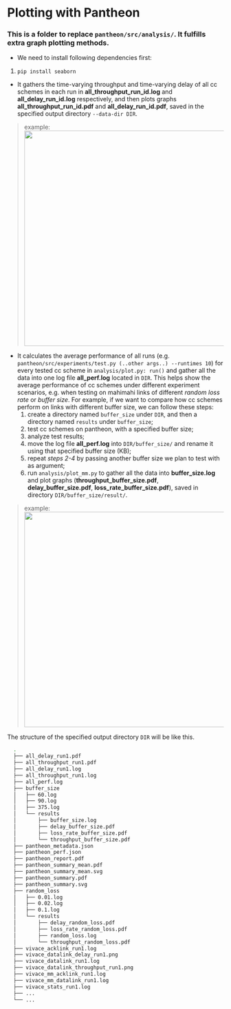 # Plotting with Pantheon

### This is a folder to replace `pantheon/src/analysis/`. It fulfills extra graph plotting methods.

* We need to install following dependencies first:
1. `pip install seaborn`





* It gathers the time-varying throughput and time-varying delay of all cc schemes in each run in **all_throughput_run_id.log** and **all_delay_run_id.log** respectively, and then plots graphs **all_throughput_run_id.pdf** and **all_delay_run_id.pdf**, saved in the specified output directory `--data-dir DIR`.


> example: <a><img src="https://github.com/feiwang98/glider/blob/master/pantheon_related/analysis/example_graphs/all_throughput_run1.svg" align="top" height="500" width="500" ></a>

* It calculates the average performance of all runs (e.g. `pantheon/src/experiments/test.py (..other args..) --runtimes 10`) for every tested cc scheme in `analysis/plot.py: run()` and gather all the data into one log file **all_perf.log** located in `DIR`.
This helps show the average performance of cc schemes under different experiment scenarios, e.g. when testing on mahimahi links of different *random loss rate* or *buffer size*. For example, if we want to compare how cc schemes perform on links with different buffer size, we can follow these steps:
  1. create a directory named `buffer_size` under `DIR`, and then a directory named `results` under `buffer_size`;
  2. test cc schemes on pantheon, with a specified buffer size;
  3. analyze test results;
  4. move the log file **all_perf.log** into `DIR/buffer_size/` and rename it using that specified buffer size (KB);
  5. repeat *steps 2-4* by passing another buffer size we plan to test with as argument;
  6. run `analysis/plot_mm.py` to gather all the data into **buffer_size.log** and plot graphs (**throughput_buffer_size.pdf**, **delay_buffer_size.pdf**, **loss_rate_buffer_size.pdf**), saved in directory `DIR/buffer_size/result/`.
  
> example: <a><img src="https://github.com/feiwang98/glider/blob/master/pantheon_related/analysis/example_graphs/throughput_buffer_size.svg" align="top" height="500" width="500" ></a>
  
  


The structure of the specified output directory `DIR` will be like this.
```bash
  .
  ├── all_delay_run1.pdf
  ├── all_throughput_run1.pdf
  ├── all_delay_run1.log
  ├── all_throughput_run1.log
  ├── all_perf.log
  ├── buffer_size
  │   ├── 60.log
  │   ├── 90.log
  │   ├── 375.log
  │   └── results
  │       ├── buffer_size.log
  │       ├── delay_buffer_size.pdf
  │       ├── loss_rate_buffer_size.pdf
  │       └── throughput_buffer_size.pdf
  ├── pantheon_metadata.json
  ├── pantheon_perf.json
  ├── pantheon_report.pdf
  ├── pantheon_summary_mean.pdf
  ├── pantheon_summary_mean.svg
  ├── pantheon_summary.pdf
  ├── pantheon_summary.svg
  ├── random_loss
  │   ├── 0.01.log
  │   ├── 0.02.log
  │   ├── 0.1.log
  │   └── results
  │       ├── delay_random_loss.pdf
  │       ├── loss_rate_random_loss.pdf
  │       ├── random_loss.log
  │       └── throughput_random_loss.pdf
  ├── vivace_acklink_run1.log
  ├── vivace_datalink_delay_run1.png
  ├── vivace_datalink_run1.log
  ├── vivace_datalink_throughput_run1.png
  ├── vivace_mm_acklink_run1.log
  ├── vivace_mm_datalink_run1.log
  ├── vivace_stats_run1.log
  ├── ...
  └── ...
```
